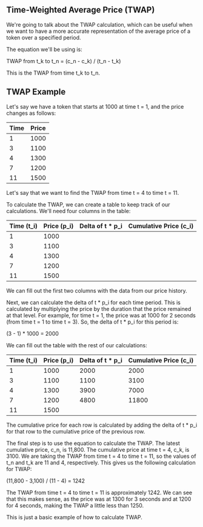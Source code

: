 ## Time-Weighted Average Price (TWAP)

We're going to talk about the TWAP calculation, which can be useful when we want to have a more accurate representation of the average price of a token over a specified period.

The equation we'll be using is:

TWAP from t_k to t_n = (c_n - c_k) / (t_n - t_k)

This is the TWAP from time t_k to t_n.

## TWAP Example

Let's say we have a token that starts at 1000 at time t = 1, and the price changes as follows:

| Time | Price |
|---|---|
| 1 | 1000 |
| 3 | 1100 |
| 4 | 1300 |
| 7 | 1200 |
| 11 | 1500 |

Let's say that we want to find the TWAP from time t = 4 to time t = 11.

To calculate the TWAP, we can create a table to keep track of our calculations. We'll need four columns in the table:

| Time (t_i) | Price (p_i) | Delta of t * p_i | Cumulative Price (c_i) |
|---|---|---|---|
| 1 | 1000 |  |  |
| 3 | 1100 |  |  |
| 4 | 1300 |  |  |
| 7 | 1200 |  |  |
| 11 | 1500 |  |  |

We can fill out the first two columns with the data from our price history.  

Next, we can calculate the delta of t * p_i for each time period. This is calculated by multiplying the price by the duration that the price remained at that level. For example, for time t = 1, the price was at 1000 for 2 seconds (from time t = 1 to time t = 3). So, the delta of t * p_i for this period is:

(3 - 1) * 1000 = 2000

We can fill out the table with the rest of our calculations:

| Time (t_i) | Price (p_i) | Delta of t * p_i | Cumulative Price (c_i) |
|---|---|---|---|
| 1 | 1000 | 2000 | 2000 |
| 3 | 1100 | 1100 | 3100 |
| 4 | 1300 | 3900 | 7000 |
| 7 | 1200 | 4800 | 11800 |
| 11 | 1500 |  |  |

The cumulative price for each row is calculated by adding the delta of t * p_i for that row to the cumulative price of the previous row.

The final step is to use the equation to calculate the TWAP. The latest cumulative price, c_n, is 11,800. The cumulative price at time t = 4, c_k, is 3100. We are taking the TWAP from time t = 4 to time t = 11, so the values of t_n and t_k are 11 and 4, respectively.
This gives us the following calculation for TWAP:

(11,800 - 3,100) / (11 - 4) = 1242

The TWAP from time t = 4 to time t = 11 is approximately 1242.  We can see that this makes sense, as the price was at 1300 for 3 seconds and at 1200 for 4 seconds, making the TWAP a little less than 1250.

This is just a basic example of how to calculate TWAP. 

